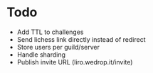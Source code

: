 # Todo

- Add TTL to challenges
- Send lichess link directly instead of redirect
- Store users per guild/server
- Handle sharding
- Publish invite URL (liro.wedrop.it/invite)
